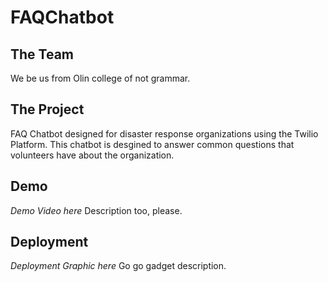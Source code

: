 # FAQChatbot
## The Team
We be us from Olin college of not grammar.

## The Project
FAQ Chatbot designed for disaster response organizations using the Twilio Platform. This chatbot is desgined to answer common questions that volunteers have about the organization.

## Demo
*Demo Video here*
Description too, please.

## Deployment
*Deployment Graphic here*
Go go gadget description.
